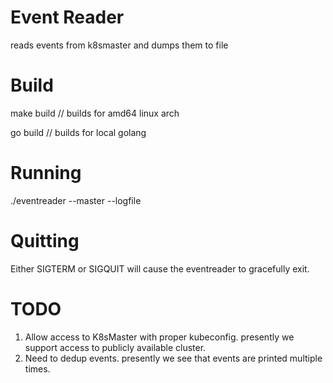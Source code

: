 # Event Reader
reads events from k8smaster and dumps them to file

# Build

make build // builds for amd64 linux arch

go build // builds for local golang

# Running

./eventreader --master <master url> --logfile <log filename>

# Quitting

Either SIGTERM or SIGQUIT will cause the eventreader to gracefully exit.

# TODO

1. Allow access to K8sMaster with proper kubeconfig.
        presently we support access to publicly available cluster.
2. Need to dedup events.
        presently we see that events are printed multiple times.
